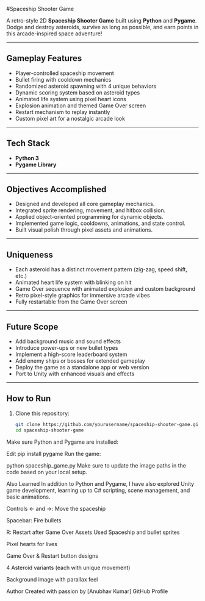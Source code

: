 #Spaceship Shooter Game

A retro-style 2D **Spaceship Shooter Game** built using **Python** and **Pygame**. Dodge and destroy asteroids, survive as long as possible, and earn points in this arcade-inspired space adventure!



---

## Gameplay Features

- Player-controlled spaceship movement
- Bullet firing with cooldown mechanics
- Randomized asteroid spawning with 4 unique behaviors
- Dynamic scoring system based on asteroid types
- Animated life system using pixel heart icons
- Explosion animation and themed Game Over screen
- Restart mechanism to replay instantly
- Custom pixel art for a nostalgic arcade look

---

##  Tech Stack

- **Python 3**
- **Pygame Library**

---

##  Objectives Accomplished

- Designed and developed all core gameplay mechanics.
- Integrated sprite rendering, movement, and hitbox collision.
- Applied object-oriented programming for dynamic objects.
- Implemented game logic, cooldowns, animations, and state control.
- Built visual polish through pixel assets and animations.

---

##  Uniqueness

- Each asteroid has a distinct movement pattern (zig-zag, speed shift, etc.)
- Animated heart life system with blinking on hit
- Game Over sequence with animated explosion and custom background
- Retro pixel-style graphics for immersive arcade vibes
- Fully restartable from the Game Over screen

---

## Future Scope

- Add background music and sound effects
- Introduce power-ups or new bullet types
- Implement a high-score leaderboard system
- Add enemy ships or bosses for extended gameplay
- Deploy the game as a standalone app or web version
- Port to Unity with enhanced visuals and effects

---

##  How to Run

1. Clone this repository:
   ```bash
   git clone https://github.com/yourusername/spaceship-shooter-game.git
   cd spaceship-shooter-game
Make sure Python and Pygame are installed:


Edit
pip install pygame
Run the game:


python spaceship_game.py
Make sure to update the image paths in the code based on your local setup.

Also Learned
In addition to Python and Pygame, I have also explored Unity game development, learning up to C# scripting, scene management, and basic animations.

Controls
← and →: Move the spaceship

Spacebar: Fire bullets

R: Restart after Game Over
 Assets Used
Spaceship and bullet sprites

Pixel hearts for lives

Game Over & Restart button designs

4 Asteroid variants (each with unique movement)

Background image with parallax feel

Author
Created with passion by [Anubhav Kumar]
GitHub Profile
